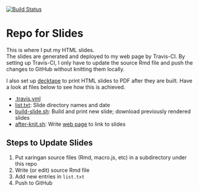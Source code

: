 [![Build Status](https://travis-ci.org/liao961120/slides.svg?branch=master)](https://travis-ci.org/liao961120/slides)

# Repo for Slides

This is where I put my HTML slides.  
The slides are generated and deployed to my web page by Travis-CI. 
By setting up Travis-CI, I only have to update the source Rmd file and push the changes to GitHub without knitting them locally.

I also set up [decktape](https://github.com/astefanutti/decktape) to print HTML slides to PDF after they are built. Have a look at files below to see how this is achieved.

- [.travis.yml](https://github.com/liao961120/slides/blob/master/.travis.yml)
- [list.txt](https://github.com/liao961120/slides/blob/master/list.txt): Slide directory names and date
- [build-slide.sh](https://github.com/liao961120/slides/blob/master/build-slide.sh): Build and print new slide; download previously rendered slides
- [after-knit.sh](https://github.com/liao961120/slides/blob/master/after-knit.sh): Write [web page](https://liao961120.github.io/slides) to link to slides

## Steps to Update Slides

1. Put xaringan source files (Rmd, macro.js, etc) in a subdirectory under this repo
1. Write (or edit) source Rmd file
1. Add new entries in `list.txt`
1. Push to GitHub

